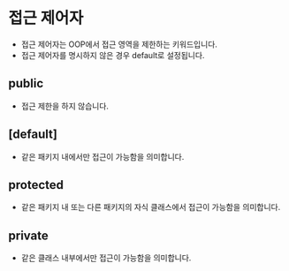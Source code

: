 # 접근 제어자
* 접근 제어자는 OOP에서 접근 영역을 제한하는 키워드입니다.
* 접근 제어자를 명시하지 않은 경우 default로 설정됩니다.

## public
* 접근 제한을 하지 않습니다.

## [default]
* 같은 패키지 내에서만 접근이 가능함을 의미합니다.

## protected
* 같은 패키지 내 또는 다른 패키지의 자식 클래스에서 접근이 가능함을 의미합니다.

## private
* 같은 클래스 내부에서만 접근이 가능함을 의미합니다.